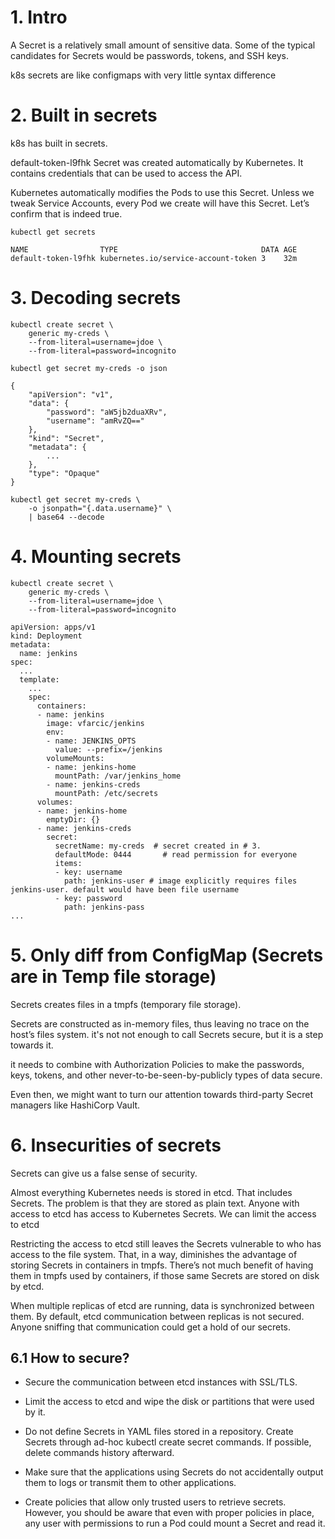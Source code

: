 # 1. Intro
A Secret is a relatively small amount of sensitive data. Some of the typical candidates for Secrets would be passwords, tokens, and SSH keys.

k8s secrets are like configmaps with very little syntax difference

# 2. Built in secrets
k8s has built in secrets.

default-token-l9fhk Secret was created automatically by Kubernetes. It contains credentials that can be used to access the API.

Kubernetes automatically modifies the Pods to use this Secret. Unless we tweak Service Accounts, every Pod we create will have this Secret. Let’s confirm that is indeed true.
```
kubectl get secrets

NAME                TYPE                                DATA AGE
default-token-l9fhk kubernetes.io/service-account-token 3    32m
```

# 3. Decoding secrets
```
kubectl create secret \
    generic my-creds \
    --from-literal=username=jdoe \
    --from-literal=password=incognito

kubectl get secret my-creds -o json

{
    "apiVersion": "v1",
    "data": {
        "password": "aW5jb2duaXRv",
        "username": "amRvZQ=="
    },
    "kind": "Secret",
    "metadata": {
        ...
    },
    "type": "Opaque"
}
```
```
kubectl get secret my-creds \
    -o jsonpath="{.data.username}" \
    | base64 --decode
```

# 4. Mounting secrets
```
kubectl create secret \
    generic my-creds \
    --from-literal=username=jdoe \
    --from-literal=password=incognito
```
```
apiVersion: apps/v1
kind: Deployment
metadata:
  name: jenkins
spec:
  ...
  template:
    ...
    spec:
      containers:
      - name: jenkins
        image: vfarcic/jenkins
        env:
        - name: JENKINS_OPTS
          value: --prefix=/jenkins
        volumeMounts:
        - name: jenkins-home
          mountPath: /var/jenkins_home
        - name: jenkins-creds
          mountPath: /etc/secrets
      volumes:
      - name: jenkins-home
        emptyDir: {}
      - name: jenkins-creds
        secret:
          secretName: my-creds  # secret created in # 3.
          defaultMode: 0444       # read permission for everyone
          items:
          - key: username
            path: jenkins-user # image explicitly requires files jenkins-user. default would have been file username
          - key: password
            path: jenkins-pass
...
```

# 5. Only diff from ConfigMap (Secrets are in Temp file storage)
Secrets creates files in a tmpfs (temporary file storage).

Secrets are constructed as in-memory files, thus leaving no trace on the host’s files system. it's not not enough to call Secrets secure, but it is a step towards it. 

it needs to combine with Authorization Policies to make the passwords, keys, tokens, and other never-to-be-seen-by-publicly types of data secure. 

Even then, we might want to turn our attention towards third-party Secret managers like HashiCorp Vault.

# 6. Insecurities of secrets
Secrets can give us a false sense of security.

Almost everything Kubernetes needs is stored in etcd. That includes Secrets. The problem is that they are stored as plain text. Anyone with access to etcd has access to Kubernetes Secrets. We can limit the access to etcd

Restricting the access to etcd still leaves the Secrets vulnerable to who has access to the file system. That, in a way, diminishes the advantage of storing Secrets in containers in tmpfs. There’s not much benefit of having them in tmpfs used by containers, if those same Secrets are stored on disk by etcd.

When multiple replicas of etcd are running, data is synchronized between them. By default, etcd communication between replicas is not secured. Anyone sniffing that communication could get a hold of our secrets.

## 6.1 How to secure?
* Secure the communication between etcd instances with SSL/TLS.

* Limit the access to etcd and wipe the disk or partitions that were used by it.

* Do not define Secrets in YAML files stored in a repository. Create Secrets through ad-hoc kubectl create secret commands. If possible, delete commands history afterward.

* Make sure that the applications using Secrets do not accidentally output them to logs or transmit them to other applications.

* Create policies that allow only trusted users to retrieve secrets. However, you should be aware that even with proper policies in place, any user with permissions to run a Pod could mount a Secret and read it.